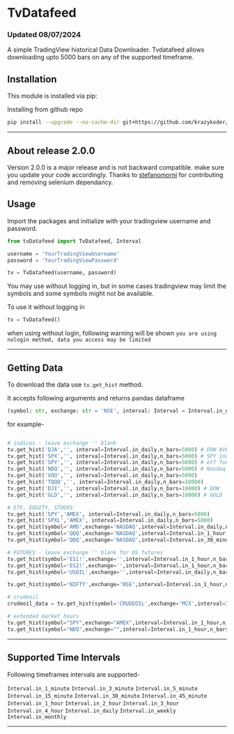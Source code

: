 # **TvDatafeed**
### Updated 08/07/2024

A simple TradingView historical Data Downloader. Tvdatafeed allows downloading upto 5000 bars on any of the supported timeframe.

## Installation

This module is installed via pip:

Installing from github repo

```sh
pip install --upgrade --no-cache-dir git+https://github.com/krazykoder/tvdatafeed.git
```

---

## About release 2.0.0

Version 2.0.0 is a major release and is not backward compatible. make sure you update your code accordingly. Thanks to [stefanomorni](https://github.com/stefanomorni) for contributing and removing selenium dependancy.

## Usage

Import the packages and initialize with your tradingview username and password.

```python
from tvDatafeed import TvDatafeed, Interval

username = 'YourTradingViewUsername'
password = 'YourTradingViewPassword'

tv = TvDatafeed(username, password)
```

You may use without logging in, but in some cases tradingview may limit the symbols and some symbols might not be available.

To use it without logging in

```python
tv = TvDatafeed()
```

when using without login, following warning will be shown `you are using nologin method, data you access may be limited`

---

## Getting Data

To download the data use `tv.get_hist` method.

It accepts following arguments and returns pandas dataframe

```python
(symbol: str, exchange: str = 'NSE', interval: Interval = Interval.in_daily, n_bars: int = 10, fut_contract: int | None = None, extended_session: bool = False) -> DataFrame)
```

for example-

```python

# indices - leave exchange '' blank
tv.get_hist('DJA','', interval=Interval.in_daily,n_bars=5000) # DOW AVERAGE
tv.get_hist('SPX','', interval=Interval.in_daily,n_bars=5000) # SPY index
tv.get_hist('SPY','', interval=Interval.in_daily,n_bars=5000) # etf fund 
tv.get_hist('NDQ','', interval=Interval.in_daily,n_bars=5000) # Nasdaq index 
tv.get_hist('VOO','', interval=Interval.in_daily,n_bars=5000) 
tv.get_hist('TQQQ','', interval=Interval.in_daily,n_bars=10000)
tv.get_hist('DJI','', interval=Interval.in_daily,n_bars=10000) # DOW 
tv.get_hist('GLD','', interval=Interval.in_daily,n_bars=10000) # GOLD 

# ETF, EQUITY, STOCKS
tv.get_hist('SPY','AMEX', interval=Interval.in_daily,n_bars=5000)
tv.get_hist('SPXL','AMEX', interval=Interval.in_daily,n_bars=5000)
tv.get_hist(symbol='AMD',exchange='NASDAQ',interval=Interval.in_daily,n_bars=10000)
tv.get_hist(symbol='QQQ',exchange='NASDAQ',interval=Interval.in_1_hour,n_bars=10000)
tv.get_hist(symbol='QQQ',exchange='NASDAQ',interval=Interval.in_30_minute,n_bars=10000)

# FUTURES - leave exchange '' blank for US futures 
tv.get_hist(symbol='ES1!',exchange='',interval=Interval.in_1_hour,n_bars=1000) #SPY FUTURE
tv.get_hist(symbol='ES2!',exchange='',interval=Interval.in_1_hour,n_bars=1000) #SPY FUTURE
tv.get_hist(symbol='USOIL',exchange='',interval=Interval.in_daily,n_bars=1000) #USOIL FUTURE

tv.get_hist(symbol='NIFTY',exchange='NSE',interval=Interval.in_1_hour,n_bars=1000,fut_contract=1)

# crudeoil
crudeoil_data = tv.get_hist(symbol='CRUDEOIL',exchange='MCX',interval=Interval.in_1_hour,n_bars=5000,fut_contract=1)

# extended market hours
tv.get_hist(symbol="SPY",exchange="AMEX",interval=Interval.in_1_hour,n_bars=500, extended_session=True)
tv.get_hist(symbol="NDQ",exchange="",interval=Interval.in_1_hour,n_bars=500, extended_session=True)

```

---
## Supported Time Intervals

Following timeframes intervals are supported-

`Interval.in_1_minute`
`Interval.in_3_minute`
`Interval.in_5_minute`
`Interval.in_15_minute`
`Interval.in_30_minute`
`Interval.in_45_minute`
`Interval.in_1_hour`
`Interval.in_2_hour`
`Interval.in_3_hour`
`Interval.in_4_hour`
`Interval.in_daily`
`Interval.in_weekly`
`Interval.in_monthly`

---

